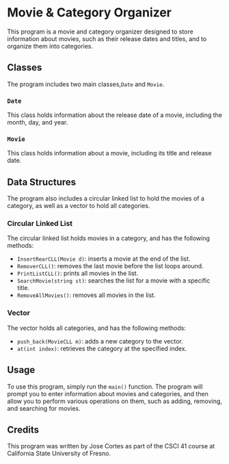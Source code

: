 # Movie & Category Organizer
This program is a movie and category organizer designed to store information about movies, such as their release dates and titles, and to organize them into categories.

## Classes
The program includes two main classes,`Date` and `Movie`.

### `Date`
This class holds information about the release date of a movie, including the month, day, and year.

### `Movie`
This class holds information about a movie, including its title and release date.

## Data Structures
The program also includes a circular linked list to hold the movies of a category, as well as a vector to hold all categories.

### Circular Linked List
The circular linked list holds movies in a category, and has the following methods:

- `InsertRearCLL(Movie d)`: inserts a movie at the end of the list.
- `RemoverCLL()`: removes the last movie before the list loops around.
- `PrintListCLL()`: prints all movies in the list.
- `SearchMovie(string st)`: searches the list for a movie with a specific title.
- `RemoveAllMovies()`: removes all movies in the list.
### Vector
The vector holds all categories, and has the following methods:

- `push_back(MovieCLL m)`: adds a new category to the vector.
- `at(int index)`: retrieves the category at the specified index.
## Usage
To use this program, simply run the `main()` function. The program will prompt you to enter information about movies and categories, and then allow you to perform various operations on them, such as adding, removing, and searching for movies.

## Credits
This program was written by Jose Cortes as part of the CSCI 41 course at California State University of Fresno.
